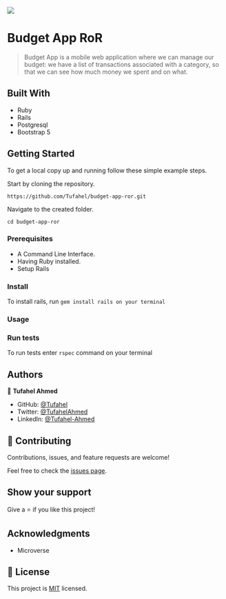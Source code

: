 ![](https://img.shields.io/badge/Microverse-blueviolet)

# Budget App RoR

> Budget App is a mobile web application where we can manage our budget: we have a list of transactions associated with a category, so that we can see how much money we spent and on what.


## Built With

- Ruby
- Rails
- Postgresql
- Bootstrap 5

## Getting Started


To get a local copy up and running follow these simple example steps.

Start by cloning the repository.

`https://github.com/Tufahel/budget-app-ror.git`

Navigate to the created folder.

`cd budget-app-ror`

### Prerequisites

- A Command Line Interface.
- Having Ruby installed.
- Setup Rails

### Install

To install rails, run `gem install rails on your terminal`

### Usage

### Run tests

To run tests enter `rspec` command on your terminal

## Authors

👤 **Tufahel Ahmed**

- GitHub: [@Tufahel](https://github.com/Tufahel)
- Twitter: [@TufahelAhmed](https://twitter.com/TufahelAhmed)
- LinkedIn: [@Tufahel-Ahmed](https://www.linkedin.com/in/tufahel-ahmed/)

## 🤝 Contributing

Contributions, issues, and feature requests are welcome!

Feel free to check the [issues page](../../issues/).

## Show your support

Give a ⭐️ if you like this project!

## Acknowledgments

- Microverse

## 📝 License

This project is [MIT](./MIT.md) licensed.
